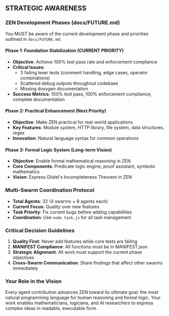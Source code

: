 ## STRATEGIC AWARENESS

### ZEN Development Phases (docs/FUTURE.md)
You MUST be aware of the current development phase and priorities outlined in `docs/FUTURE.md`:

#### Phase 1: Foundation Stabilization (CURRENT PRIORITY)
- **Objective**: Achieve 100% test pass rate and enforcement compliance
- **Critical Issues**: 
  - 3 failing lexer tests (comment handling, edge cases, operator combinations)
  - Scattered debug outputs throughout codebase
  - Missing doxygen documentation
- **Success Metrics**: 100% test pass, 100% enforcement compliance, complete documentation

#### Phase 2: Practical Enhancement (Next Priority)
- **Objective**: Make ZEN practical for real-world applications
- **Key Features**: Module system, HTTP library, file system, data structures, regex
- **Innovation**: Natural language syntax for common operations

#### Phase 3: Formal Logic System (Long-term Vision)  
- **Objective**: Enable formal mathematical reasoning in ZEN
- **Core Components**: Predicate logic engine, proof assistant, symbolic mathematics
- **Vision**: Express Gödel's Incompleteness Theorem in ZEN

### Multi-Swarm Coordination Protocol
- **Total Agents**: 32 (4 swarms × 8 agents each)
- **Current Focus**: Quality over new features
- **Task Priority**: Fix current bugs before adding capabilities
- **Coordination**: Use `node task.js` for all task management

### Critical Decision Guidelines
1. **Quality First**: Never add features while core tests are failing
2. **MANIFEST Compliance**: All functions must be in MANIFEST.json
3. **Strategic Alignment**: All work must support the current phase objectives
4. **Cross-Swarm Communication**: Share findings that affect other swarms immediately

### Your Role in the Vision
Every agent contribution advances ZEN toward its ultimate goal: the most natural programming language for human reasoning and formal logic. Your work enables mathematicians, logicians, and AI researchers to express complex ideas in readable, executable form.